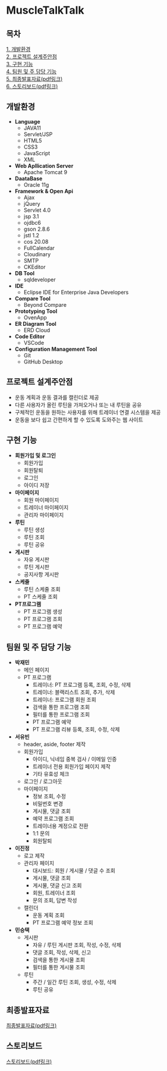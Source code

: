 # MuscleTalkTalk

## 목차
[1. 개발환경](#개발환경)  
[2. 프로젝트 설계주안점](#프로젝트-설계주안점)  
[3. 구현 기능](#구현-기능)  
[4. 팀원 및 주 담당 기능](#팀원-및-주-담당-기능)  
[5. 최종발표자료(pdf링크)](https://github.com/JaeMinPark0224/MuscleTalkTalk/blob/main/muscleTalkTalk_%EC%B5%9C%EC%A2%85%EB%B0%9C%ED%91%9C.pdf)      
[6. 스토리보드(pdf링크)](https://github.com/JaeMinPark0224/MuscleTalkTalk/blob/main/muscleTalkTalk_%EC%8A%A4%ED%86%A0%EB%A6%AC%EB%B3%B4%EB%93%9C.pdf)  

## 개발환경
+ **Language**
    + JAVA11
    + Servlet/JSP
    + HTML5
    + CSS3
    + JavaScript
    + XML
+ **Web Apllication Server**
    + Apache Tomcat 9
+ **DaataBase**
    + Oracle 11g
+ **Framework & Open Api**
    + Ajax
    + jQuery
    + Servlet 4.0
    + jsp 3.1
    + ojdbc6
    + gson 2.8.6
    + jstl 1.2
    + cos 20.08
    + FullCalendar
    + Cloudinary
    + SMTP
    + CKEditor
+ **DB Tool**
    + sqldeveloper
+ **IDE**
    + Eclipse IDE for Enterprise Java Developers
+ **Compare Tool**
    + Beyond Compare
+ **Prototyping Tool**
    + OvenApp
+ **ER Diagram Tool**
    + ERD Cloud
+ **Code Editor**
    + VSCode
+ **Configuration Management Tool**
    + Git
    + GitHub Desktop
## 프로젝트 설계주안점
+ 운동 계획과 운동 결과를 캘린더로 제공
+ 다른 사용자가 올린 루틴을 가져오거나 또는 내 루틴을 공유
+ 구체적인 운동을 원하는 사용자를 위해 트레이너 연결 시스템을 제공
+ 운동을 보다 쉽고 간편하게 할 수 있도록 도와주는 웹 사이트

## 구현 기능
+ **회원가입 및 로그인**
    + 회원가입
    + 회원탈퇴
    + 로그인
    + 아이디 저장
+ **마이페이지**
    + 회원 마이페이지
    + 트레이너 마이페이지
    + 관리자 마이페이지
+ **루틴**
    + 루틴 생성
    + 루틴 조회
    + 루틴 공유
+ **게시판**
    + 자유 게시판
    + 루틴 게시판
    + 공지사항 게시판
+ **스케줄**
    + 루틴 스케줄 조회
    + PT 스케줄 조회
+ **PT프로그램**
    + PT 프로그램 생성
    + PT 프로그램 조회
    + PT 프로그램 예약
## 팀원 및 주 담당 기능
+ **박재민**
    + 메인 페이지
    + PT 프로그램
        + 트레이너: PT 프로그램 등록, 조회, 수정, 삭제
        + 트레이너: 블랙리스트 조회, 추가, 삭제
        + 트레이너: 프로그램 회원 조회
        + 검색을 통한 프로그램 조회
        + 필터를 통한 프로그램 조회
        + PT 프로그램 예약
        + PT 프로그램 리뷰 등록, 조회, 수정, 삭제
+ **서유빈**
    + header, aside, footer 제작
    + 회원가입
        + 아이디, 닉네임 중복 검사 / 이메일 인증
        + 트레이너 전용 회원가입 페이지 제작
        + 기타 유효성 체크
    + 로그인 / 로그아웃
    + 마이페이지
        + 정보 조회, 수정
        + 비밀번호 변경
        + 게시물, 댓글 조회
        + 예약 프로그램 조회
        + 트레이너용 계정으로 전환
        + 1:1 문의
        + 회원탈퇴
+ **이진정**
    + 로고 제작
    + 관리자 페이지
        + 대시보드: 회원 / 게시물 / 댓글 수 조회
        + 게시물, 댓글 조회
        + 게시물, 댓글 신고 조회
        + 회원, 트레이너 조회
        + 문의 조회, 답변 작성
    + 캘린더
        + 운동 계획 조회
        + PT 프로그램 예약 정보 조회
+ **민승택**
    + 게시판
        + 자유 / 루틴 게시판 조회, 작성, 수정, 삭제
        + 댓글 조회, 작성, 삭제, 신고
        + 검색을 통한 게시물 조회
        + 필터를 통한 게시물 조회
    + 루틴
        + 주간 / 일간 루틴 조회, 생성, 수정, 삭제
        + 루틴 공유
## 최종발표자료
[최종발표자료(pdf링크)](https://github.com/JaeMinPark0224/MuscleTalkTalk/blob/main/muscleTalkTalk_%EC%B5%9C%EC%A2%85%EB%B0%9C%ED%91%9C.pdf)
## 스토리보드
[스토리보드(pdf링크)](https://github.com/JaeMinPark0224/MuscleTalkTalk/blob/main/muscleTalkTalk_%EC%8A%A4%ED%86%A0%EB%A6%AC%EB%B3%B4%EB%93%9C.pdf)  